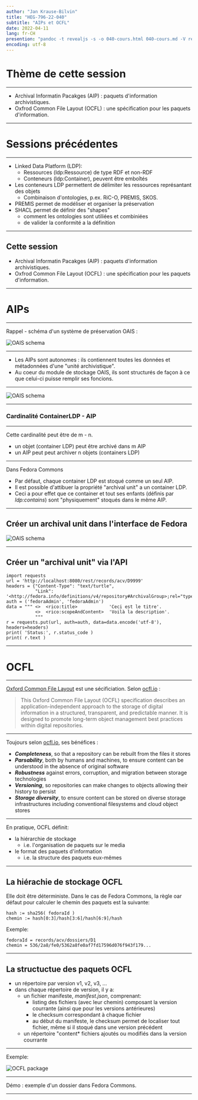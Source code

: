 ```yaml
---
author: "Jan Krause-Bilvin"
title: "HEG-796-22-040"
subtitle: "AIPs et OCFL"
date: 2022-04-11
lang: fr-CH
presention: "pandoc -t revealjs -s -o 040-cours.html 040-cours.md -V revealjs-url=reveal.js -V theme=league --katex; pandoc -t html5 -o 040-cours.pdf 040-cours.md"
encoding: utf-8
---
```


# Thème de cette session

---

* Archival Informatin Pacakges (AIP) : paquets d'information archivistiques.
* Oxfrod Common File Layout (OCFL) : une spécification pour les paquets d'information.

---

# Sessions précédentes

---

* Linked Data Platform (LDP): 
  * Ressources (ldp:Ressource) de type RDF et non-RDF
  * Conteneurs (ldp:Container), peuvent être emboîtés
* Les conteneurs LDP permettent de délimiter les ressources représantant des objets
  * Combinaison d'ontologies, p.ex. RiC-O, PREMIS, SKOS.
* PREMIS permet de modéliser et organiser la préservation
* SHACL permet de définir des "shapes"
  * comment les ontologies sont utiliées et combiniées
  * de valider la conformité a la définition

---

## Cette session

* Archival Informatin Pacakges (AIP) : paquets d'information archivistiques.
* Oxfrod Common File Layout (OCFL) : une spécification pour les paquets d'information.

---

# AIPs

---

Rappel - schéma d'un système de préservation OAIS :

![OAIS schema](media/OAIS-schema-general.png)

---

* Les AIPs sont autonomes : ils contiennent toutes les données et métadonnées d'une "unité archivistique".
* Au coeur du module de stockage OAIS, ils sont structurés de façon à ce que celui-ci puisse remplir ses foncions. 

---

![OAIS schema](media/OAIS-AIP.jpg)

---

### Cardinalité ContainerLDP - AIP 

---

Cette cardinalité peut être de m - n.

* un objet (container LDP) peut être archivé dans m AIP
* un AIP peut peut archiver n objets (containers LDP)

---

Dans Fedora Commons

* Par défaut, chaque container LDP est stoqué comme un seul AIP.
* Il est possible d'attibuer la propriété "archival unit" a un container LDP.
* Ceci a pour effet que ce container et tout ses enfants (définis par *ldp:contains*) sont "physiquement" stoqués dans le même AIP.

---

## Créer un archival unit dans l'interface de Fedora

![OAIS schema](media/FCREPRO-create-archival-group.png)

---

## Créer un  "archival unit" via l'API

```
import requests
url = 'http://localhost:8080/rest/records/acv/D9999'
headers = {"Content-Type": "text/turtle",
           "Link": '<http://fedora.info/definitions/v4/repository#ArchivalGroup>;rel="type"'}
auth = ('fedoraAdmin', 'fedoraAdmin')
data = """ <>  <rico:title>            'Ceci est le titre'.
		   <>  <rico:scopeAndContent>  'Voilà la description'.
		   """
r = requests.put(url, auth=auth, data=data.encode('utf-8'), headers=headers)
print( 'Status:', r.status_code )
print( r.text )
```

---

# OCFL

---

[Oxford Common File Layout](https://ocfl.io/) est une sécificiation. Selon [ocfl.io](https://ocfl.io/) :

> This Oxford Common File Layout (OCFL) specification 
> describes an application-independent approach to the storage of digital information
> in a structured, transparent, and predictable manner. 
> It is designed to promote long-term object management best practices within digital repositories.

---

Toujours selon [ocfl.io](https://ocfl.io/), ses bénéfices :

* ***Completeness***, so that a repository can be rebuilt from the files it stores
* ***Parsability***, both by humans and machines, to ensure content can be understood in the absence of original software
* ***Robustness*** against errors, corruption, and migration between storage technologies
* ***Versioning***, so repositories can make changes to objects allowing their history to persist
* ***Storage diversity***, to ensure content can be stored on diverse storage infrastructures including conventional filesystems and cloud object stores

---

En pratique, OCFL définit:

* la hiérarchie de stockage
  * i.e. l'organisation de paquets sur le media
* le format des paquets d'information
  * i.e. la structure des paquets eux-mêmes

---

## La hiérachie de stockage OCFL

Elle doit être déterministe. Dans le cas de Fedora Commons, la règle oar défaut pour calculer le chemin des paquets est la suivante:

```
hash := sha256( fedoraId )
chemin := hash[0:3]/hash[3:6]/hash[6:9]/hash
```

Exemple:

```
fedoraId = records/acv/dossiers/D1
chemin = 536/2a8/fe0/5362a8fe0af7fd17596d076f943f179...
```

---

## La structuctue des paquets OCFL

* un répertoire par version v1, v2, v3, ...
* dans chaque répertoire de version, il y a:
  * un fichier manifeste, *manifest.json*, comprenant: 
    * listing des fichiers (avec leur chemin) composant la version courrante (ainsi que pour les versions antérieures)
	* le checksum correspondant à chaque fichier
	* au début du manifeste, le checksum permet de localiser tout fichier, même si il stoqué dans une version précédent
  * un répertoire "content* fichiers ajoutés ou modifiés dans la version courrante

---

Exemple:

![OCFL package](media/OCFL-package-exemple.png)

---

Démo : exemple d'un dossier dans Fedora Commons.

---






